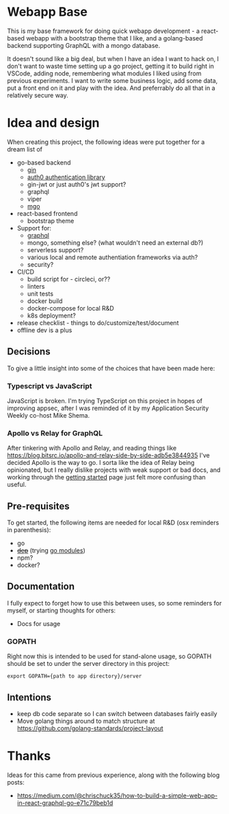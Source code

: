 # Webapp Base
This is my base framework for doing quick webapp development - a
react-based webapp with a bootstrap theme that I like, and a
golang-based backend supporting GraphQL with a mongo database.

It doesn't sound like a big deal, but when I have an idea I want to hack on, I don't want to waste time setting up a go project, getting it to build right in VSCode, adding node, remembering what modules I liked using from previous experiments. I want to write some business logic, add some data, put a front end on it and play with the idea. And preferrably do all that in a relatively secure way.

# Idea and design
When creating this project, the following ideas were put together for a dream list of 
 * go-based backend
   * [gin](https://github.com/gin-gonic/gin)
   * [auth0 authentication library](https://github.com/auth0-samples/auth0-golang-web-app)
   * gin-jwt or just auth0's jwt support?
   * graphql
   * viper
   * [mgo](https://github.com/globalsign/mgo)
 * react-based frontend
   * bootstrap theme
 * Support for:
   * [graphql](https://graphql.org/)
   * mongo, something else? (what wouldn't need an external db?)
   * serverless support?
   * various local and remote authentiation frameworks via auth?
   * security?
 * CI/CD
   * build script for - circleci, or??
   * linters
   * unit tests
   * docker build
   * docker-compose for local R&D
   * k8s deployment?
 * release checklist - things to do/customize/test/document
 * offline dev is a plus

## Decisions
To give a little insight into some of the choices that have been made here:

### Typescript vs JavaScript
JavaScript is broken. I'm trying TypeScript on this project in hopes of improving appsec, after I was reminded of it by my Application Security Weekly co-host Mike Shema.

### Apollo vs Relay for GraphQL
After tinkering with Apollo and Relay, and reading things like https://blog.bitsrc.io/apollo-and-relay-side-by-side-adb5e3844935 I've decided Apollo is the way to go. I sorta like the idea of Relay being opinionated, but I really dislike projects with weak support or bad docs, and working through the [getting started](https://relay.dev/docs/en/quick-start-guide) page just felt more confusing than useful.

## Pre-requisites
To get started, the following items are needed for local R&D (osx reminders in parenthesis):
 * go
 * ~~[dep](https://github.com/golang/dep)~~ (trying [go modules](https://github.com/golang/go/wiki/Modules))
 * npm?
 * docker?

## Documentation
I fully expect to forget how to use this between uses, so some
reminders for myself, or starting thoughts for others:
 * Docs for usage

### GOPATH
Right now this is intended to be used for stand-alone usage, so
GOPATH should be set to under the server directory in this project:
```
export GOPATH={path to app directory}/server
```

## Intentions
 * keep db code separate so I can switch between databases fairly easily
 * Move golang things around to match structure at https://github.com/golang-standards/project-layout

# Thanks
Ideas for this came from previous experience, along with the following blog posts:
 * https://medium.com/@chrischuck35/how-to-build-a-simple-web-app-in-react-graphql-go-e71c79beb1d

